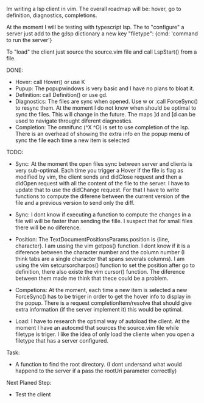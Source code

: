 Im writing a lsp client in vim. The overall roadmap will be: hover, go to definition, diagnostics, completions.

At the moment I will be testing with typescript lsp. The to "configure" a server just add to the g:lsp dictionary a new key "filetype": {cmd: 'command to run the server'}

To "load" the client just source the source.vim file and call LspStart() from a file. 


DONE: 
- Hover: call Hover() or use K
- Pupup: The popupwindows is very basic and I have no plans to bloat it.
- Definition: call Definition() or use gd.
- Diagnostics: The files are sync when opened. Use <space>w or :call ForceSync() to resync them.
  At the moment I do not know when should be optimal to sync the files. This will change in the future.
  The maps ]d and [d can be used to navigate throught diferent diagnostics.
- Completion: The omnifunc (^X ^O) is set to use completion of the lsp. There is an overhead of 
  showing the extra info en the popup menu of sync the file each time a new item is selected

TODO:
- Sync: At the moment the open files sync between server and clients is very sub-optimal. 
  Each time you trigger a Hover if the file is flag as modified by vim, the client sends
  and didClose request and then a didOpen request with all the content of the file to the
  server. I have to update that to use the didChange request. For that I have to write functions
  to compute the diferene between the current version of the file and a previous version to
  send only the diff.

- Sync: I dont know if executing a function to compute the changes in a file will will be faster than
  sending the fille. I suspect that for small files there will be no diference. 

- Position: The TextDocumentPositionsParams.position is {line, character}. I am ussing the vim  getpos()
  function. I dont know if it is a diference between the character number and the column number (I think 
  tabs are a single character that spans severals columns). I am using the vim  setcursorcharpos() function
  to set the position after go to definition, there also existe the vim cursor() function. The diference
  between them made me think that thece could be a problem.

- Competions: At the moment, each time a new item is selected a new ForceSync() has to be triger in order
  to get the hover info to display in the popup. There is a request completionItem/resolve that should
  give extra information (if the server implement it) this would be optimal.

- Load: I have to research the optimal way of autoload the client. At the moment I have an autocmd
  that sources the source.vim file while filetype is triger. I like the idea of only load the cliente
  when you open a filetype that has a server configured. 

Task:
- A function to find the root directory. (I dont undersand what would happend to the server if a pass the 
  rootUri parameter correctlly)

Next Planed Step:
- Test the client 



